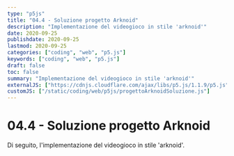 ```yaml
---
type: "p5js"
title: "04.4 - Soluzione progetto Arknoid"
description: "Implementazione del videogioco in stile 'arknoid'"
date: 2020-09-25
publishdate: 2020-09-25
lastmod: 2020-09-25
categories: ["coding", "web", "p5.js"]
keywords: ["coding", "web", "p5.js"]
draft: false
toc: false
summary: "Implementazione del videogioco in stile 'arknoid'"
externalJS: ["https://cdnjs.cloudflare.com/ajax/libs/p5.js/1.1.9/p5.js"]
customJS: ["/static/coding/web/p5js/progettoArknoidSoluzione.js"]
---
```


# 04.4 - Soluzione progetto Arknoid

Di seguito, l'implementazione del videogioco in stile 'arknoid'.

<div id="progettoArknoid"></div>
